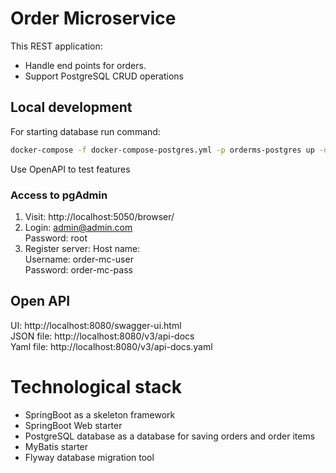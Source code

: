 # Order Microservice
This REST application:
* Handle end points for orders.
* Support PostgreSQL CRUD operations

## Local development
For starting database run command:
```bash
docker-compose -f docker-compose-postgres.yml -p orderms-postgres up -d
```
Use OpenAPI to test features

### Access to pgAdmin
1. Visit: http://localhost:5050/browser/
2. Login: admin@admin.com  
   Password: root
3. Register server:
   Host name: <Docker IP>  
   Username: order-mc-user  
   Password: order-mc-pass  

## Open API
UI: http://localhost:8080/swagger-ui.html  
JSON file: http://localhost:8080/v3/api-docs  
Yaml file: http://localhost:8080/v3/api-docs.yaml

# Technological stack
- SpringBoot as a skeleton framework
- SpringBoot Web starter
- PostgreSQL database as a database for saving orders and order items
- MyBatis starter
- Flyway database migration tool
